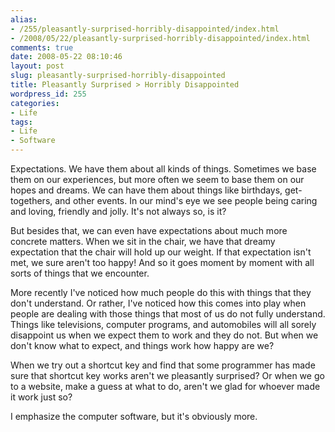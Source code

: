 ```yaml
---
alias:
- /255/pleasantly-surprised-horribly-disappointed/index.html
- /2008/05/22/pleasantly-surprised-horribly-disappointed/index.html
comments: true
date: 2008-05-22 08:10:46
layout: post
slug: pleasantly-surprised-horribly-disappointed
title: Pleasantly Surprised > Horribly Disappointed
wordpress_id: 255
categories:
- Life
tags:
- Life
- Software
---
```


Expectations.  We have them about all kinds of things.  Sometimes we base them on our experiences, but more often we seem to base them on our hopes and dreams.  We can have them about things like birthdays, get-togethers, and other events.  In our mind's eye we see people being caring and loving, friendly and jolly.  It's not always so, is it?

But besides that, we can even have expectations about much more concrete matters.  When we sit in the chair, we have that dreamy expectation that the chair will hold up our weight.  If that expectation isn't met, we sure aren't too happy!  And so it goes moment by moment with all sorts of things that we encounter.

More recently I've noticed how much people do this with things that they don't understand.  Or rather, I've noticed how this comes into play when people are dealing with those things that most of us do not fully understand.  Things like televisions, computer programs, and automobiles will all sorely disappoint us when we expect them to work and they do not.  But when we don't know what to expect, and things work how happy are we?  

When we try out a shortcut key and find that some programmer has made sure that shortcut key works aren't we pleasantly surprised?  Or when we go to a website, make a guess at what to do, aren't we glad for whoever made it work just so?  

I emphasize the computer software, but it's obviously more.
